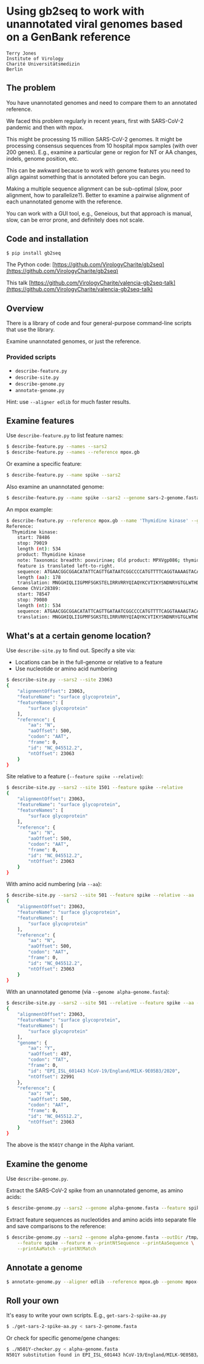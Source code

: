 # Using gb2seq to work with unannotated viral genomes based on a GenBank reference

```
Terry Jones
Institute of Virology
Charité Universitätsmedizin
Berlin
```

## The problem

You have unannotated genomes and need to compare them to an annotated
reference.

We faced this problem regularly in recent years, first with SARS-CoV-2
pandemic and then with mpox.

This might be processing 15 million SARS-CoV-2 genomes. It might be
processing consensus sequences from 10 hospital mpox samples (with over 200
genes).  E.g., examine a particular gene or region for NT or AA changes,
indels, genome position, etc.

This can be awkward because to work with genome features you need to align
against something that is annotated before you can begin.

Making a multiple sequence alignment can be sub-optimal (slow, poor
alignment, how to parallelize?). Better to examine a pairwise alignment of
each unannotated genome with the reference.

You can work with a GUI tool, e.g., Geneious, but that approach is manual,
slow, can be error prone, and definitely does not scale.

## Code and installation

```sh
$ pip install gb2seq
```

The Python code: [https://github.com/VirologyCharite/gb2seq](https://github.com/VirologyCharite/gb2seq)

This talk [https://github.com/VirologyCharite/valencia-gb2seq-talk](https://github.com/VirologyCharite/valencia-gb2seq-talk)

## Overview

There is a library of code and four general-purpose command-line scripts
that use the library.

Examine unannotated genomes, or just the reference.

### Provided scripts

* `describe-feature.py`
* `describe-site.py`
* `describe-genome.py`
* `annotate-genome.py`

Hint: use `--aligner edlib` for much faster results.

## Examine features

Use `describe-feature.py` to list feature names:

```sh
$ describe-feature.py --names --sars2
$ describe-feature.py --names --reference mpox.gb
```

Or examine a specific feature:

```sh
$ describe-feature.py --name spike --sars2
```

Also examine an unannotated genome:

```sh
$ describe-feature.py --name spike --sars2 --genome sars-2-genome.fasta
```

An mpox example:

```sh
$ describe-feature.py --reference mpox.gb --name 'Thymidine kinase' --genome mpox-genome.fasta --aligner edlib
Reference:
  Thymidine kinase:
    start: 78486
    stop: 79019
    length (nt): 534
    product: Thymidine kinase
    note: Taxonomic breadth: poxvirinae; Old product: MPXVgp086; thymidine kinase; similar to VACV-WR L2R and VACV-Cop J2R
    feature is translated left-to-right.
    sequence: ATGAACGGCGGACATATTCAGTTGATAATCGGCCCCATGTTTTCAGGTAAAAGTACAGAATTAATTAGACGAGTTAGACG...
    length (aa): 178
    translation: MNGGHIQLIIGPMFSGKSTELIRRVRRYQIAQYKCVTIKYSNDNRYGTGLWTHDKNNFAALEVTKLCDVLEAITDFSVIG...
  Genome ChVir28389:
    start: 78547
    stop: 79080
    length (nt): 534
    sequence: ATGAACGGCGGACATATTCAGTTGATAATCGGCCCCATGTTTTCAGGTAAAAGTACAGAATTAATTAGACGAGTTAGACG...
    translation: MNGGHIQLIIGPMFSGKSTELIRRVRRYQIAQYKCVTIKYSNDNRYGTGLWTHDKNNFAALEVTKLCDVLEAITDFSVIG...
```

## What's at a certain genome location?

Use `describe-site.py` to find out. Specify a site via:

* Locations can be in the full-genome or relative to a feature
* Use nucleotide or amino acid numbering

```sh
$ describe-site.py --sars2 --site 23063
{
    "alignmentOffset": 23063,
    "featureName": "surface glycoprotein",
    "featureNames": [
        "surface glycoprotein"
    ],
    "reference": {
        "aa": "N",
        "aaOffset": 500,
        "codon": "AAT",
        "frame": 0,
        "id": "NC_045512.2",
        "ntOffset": 23063
    }
}
```

Site relative to a feature (`--feature spike --relative`):

```sh
$ describe-site.py --sars2 --site 1501 --feature spike --relative
{
    "alignmentOffset": 23063,
    "featureName": "surface glycoprotein",
    "featureNames": [
        "surface glycoprotein"
    ],
    "reference": {
        "aa": "N",
        "aaOffset": 500,
        "codon": "AAT",
        "frame": 0,
        "id": "NC_045512.2",
        "ntOffset": 23063
    }
}
```

With amino acid numbering (via `--aa`):

```sh
$ describe-site.py --sars2 --site 501 --feature spike --relative --aa
{
    "alignmentOffset": 23063,
    "featureName": "surface glycoprotein",
    "featureNames": [
        "surface glycoprotein"
    ],
    "reference": {
        "aa": "N",
        "aaOffset": 500,
        "codon": "AAT",
        "frame": 0,
        "id": "NC_045512.2",
        "ntOffset": 23063
    }
}
```

With an unannotated genome (via `--genome alpha-genome.fasta`):

```sh
$ describe-site.py --sars2 --site 501 --relative --feature spike --aa --genome alpha-genome.fasta
{
    "alignmentOffset": 23063,
    "featureName": "surface glycoprotein",
    "featureNames": [
        "surface glycoprotein"
    ],
    "genome": {
        "aa": "Y",
        "aaOffset": 497,
        "codon": "TAT",
        "frame": 0,
        "id": "EPI_ISL_601443 hCoV-19/England/MILK-9E05B3/2020",
        "ntOffset": 22991
    },
    "reference": {
        "aa": "N",
        "aaOffset": 500,
        "codon": "AAT",
        "frame": 0,
        "id": "NC_045512.2",
        "ntOffset": 23063
    }
}
```

The above is the `N501Y` change in the Alpha variant.

## Examine the genome

Use `describe-genome.py`.

Extract the SARS-CoV-2 spike from an unannotated genome, as amino acids:

```sh
$ describe-genome.py --sars2 --genome alpha-genome.fasta --feature spike --printAaSequence --quiet
```

Extract feature sequences as nucleotides and amino acids into separate file
and save comparisons to the reference:

```sh
$ describe-genome.py --sars2 --genome alpha-genome.fasta --outDir /tmp/out \
    --feature spike --feature n --printNtSequence --printAaSequence \
    --printAaMatch --printNtMatch
```

## Annotate a genome

```sh
$ annotate-genome.py --aligner edlib --reference mpox.gb --genome mpox-genome.fasta
```

## Roll your own

It's easy to write your own scripts. E.g., `get-sars-2-spike-aa.py`

```sh
$ ./get-sars-2-spike-aa.py < sars-2-genome.fasta
```

Or check for specific genome/gene changes:

```sh
$ ./N501Y-checker.py < alpha-genome.fasta
N501Y substitution found in EPI_ISL_601443 hCoV-19/England/MILK-9E05B3/2020
```

